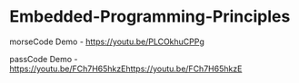 # Embedded-Programming-Principles
morseCode Demo - https://youtu.be/PLCOkhuCPPg

passCode Demo - https://youtu.be/FCh7H65hkzEhttps://youtu.be/FCh7H65hkzE
